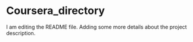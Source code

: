 # Coursera_directory

I am editing the README file. Adding some more details about the 
project description.
